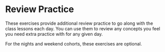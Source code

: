 # Review Practice

These exercises provide additional review practice to go along with the class lessons each day. You can use them to review any concepts you feel you need extra practice with for any given day.

For the nights and weekend cohorts, these exercises are optional.
